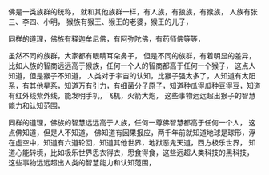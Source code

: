 佛是一类族群的统称，
就和其他族群一样，有人族，有狼族，有猴族，
人族有张三、李四、小明，
猴族有猴王、猴王的老婆，猴王的儿子，

同样的道理，佛族有释迦牟尼佛，有阿弥陀佛，有药师佛等等，

虽然不同的族群，大家都有眼睛耳朵鼻子，
但是不同的族群，有着明显的差异，比如人族的智商远远高于猴族，任何一个人的智商都高于任何一个猴子，
这点人知道，但是猴子不知道，
人类对于宇宙的认知，比猴子强太多了，人知道有太阳系，有其他星系，知道万有引力，有细菌分子原子，知道种瓜得瓜种豆得豆，知道有红外线紫外线，能发明手机，飞机，火箭大炮，
这些事物远远超出猴子的智慧能力和认知范围，

同样的道理，佛族的智慧远远高于人族，任何一尊佛智慧都高于任何一个人，
这点佛知道，但是人不知道，
佛知道有因果报应，两千年前就知道地球是球形，浮在虚空中，知道有六道轮回，知道其他世界，地狱恶鬼天道，西方极乐世界，
知道心能转境，比如极乐世界思衣得衣，思食得食，这些远超人类科技的黑科技，
这些事物远远超出人类的智慧能力和认知范围，